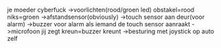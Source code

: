 je moeder
cyberfuck
  ->voorlichten(rood/groen led) obstakel=rood niks=groen
  ->afstandsensor(obviously)
  ->touch sensor aan deur(voor alarm)
  ->buzzer voor alarm als iemand de touch sensor aanraakt
  ->microfoon jij zegt kreun=buzzer kreunt
  ->besturing met joystick op auto zelf
